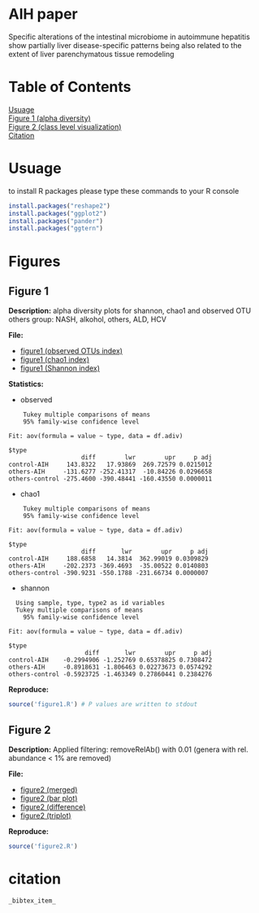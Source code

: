# AIH paper

Specific alterations of the intestinal microbiome in autoimmune hepatitis show partially liver disease-specific patterns being also related to the extent of liver parenchymatous tissue remodeling

# Table of Contents  
[Usuage](#usuage)  
[Figure 1 (alpha diversity)](#figure-1)  
[Figure 2 (class level visualization)](#figure-2)  
[Citation](#citation)

# Usuage

to install R packages please type these commands to your R console

```r
install.packages("reshape2")
install.packages("ggplot2")
install.packages("pander")
install.packages("ggtern")
```

# Figures
## Figure 1
**Description:** 
alpha diversity plots for shannon, chao1 and observed OTU
others group: NASH, alkohol, others, ALD, HCV

**File:**
- [figure1 (observed OTUs index)](results/figure1/figure_1_index_observed.pdf)
- [figure1 (chao1 index)](results/figure1/figure_1_index_chao1.pdf)
- [figure1 (Shannon index)](results/figure1/figure_1_index_shannon.pdf)

**Statistics:**

- observed

```
    Tukey multiple comparisons of means
    95% family-wise confidence level

Fit: aov(formula = value ~ type, data = df.adiv)

$type
                    diff        lwr        upr     p adj
control-AIH     143.8322   17.93869  269.72579 0.0215012
others-AIH     -131.6277 -252.41317  -10.84226 0.0296658
others-control -275.4600 -390.48441 -160.43550 0.0000011
```

- chao1
```
    Tukey multiple comparisons of means
    95% family-wise confidence level

Fit: aov(formula = value ~ type, data = df.adiv)

$type
                    diff       lwr        upr     p adj
control-AIH     188.6858   14.3814  362.99019 0.0309829
others-AIH     -202.2373 -369.4693  -35.00522 0.0140803
others-control -390.9231 -550.1788 -231.66734 0.0000007
```

- shannon
```
  Using sample, type, type2 as id variables
  Tukey multiple comparisons of means
    95% family-wise confidence level

Fit: aov(formula = value ~ type, data = df.adiv)

$type
                     diff       lwr        upr     p adj
control-AIH    -0.2994906 -1.252769 0.65378825 0.7308472
others-AIH     -0.8918631 -1.806463 0.02273673 0.0574292
others-control -0.5923725 -1.463349 0.27860441 0.2384276
```

**Reproduce:**

```r
source('figure1.R') # P values are written to stdout
```


## Figure 2
**Description:** 
Applied filtering: removeRelAb() with 0.01 (genera with rel. abundance < 1% are removed)

**File:**
- [figure2 (merged)](results/figure2/figure_2.pdf)
- [figure2 (bar plot)](results/figure2/figure_2_bar.pdf)
- [figure2 (difference)](results/figure2/figure_2_diff.pdf)
- [figure2 (triplot)](results/figure2/figure_2_tri.pdf)

**Reproduce:**

```r
source('figure2.R')
```

# citation

```
_bibtex_item_
```

